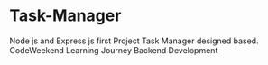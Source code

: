 # Task-Manager
 Node js and Express js first Project Task Manager designed based. CodeWeekend Learning Journey Backend Development
